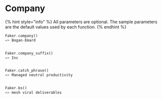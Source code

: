 # Company

{% hint style="info" %}
All parameters are optional. The sample parameters are the default values used by each function.
{% endhint %}

```rust
Faker.company()
=> Bogan-Emard


Faker.company_suffix()
=> Inc


Faker.catch_phrase()
=> Managed neutral productivity 


Faker.bs()
=> mesh viral deliverables 
```

